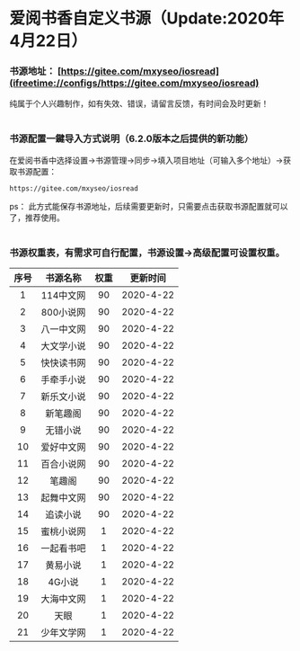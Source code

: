 # 爱阅书香自定义书源（Update:2020年4月22日）

### 书源地址： **[https://gitee.com/mxyseo/iosread](ifreetime://configs/https://gitee.com/mxyseo/iosread)** ###

纯属于个人兴趣制作，如有失效、错误，请留言反馈，有时间会及时更新！<br/><br/>

### 书源配置一鍵导入方式说明（6.2.0版本之后提供的新功能）
在爱阅书香中选择设置→书源管理→同步→填入项目地址（可输入多个地址）→获取书源配置：

```markup
https://gitee.com/mxyseo/iosread
```
ps：
此方式能保存书源地址，后续需要更新时，只需要点击获取书源配置就可以了，推荐使用。<br/><br/>

### 书源权重表，有需求可自行配置，书源设置→高级配置可设置权重。<br/>
|序号|书源名称|权重|更新时间|
|:-----:|:-----:|:-----:|:-----:|
|1|114中文网|90|2020-4-22|
|2|800小说网|90|2020-4-22|
|3|八一中文网|90|2020-4-22|
|4|大文学小说|90|2020-4-22|
|5|快快读书网|90|2020-4-22|
|6|手牵手小说|90|2020-4-22|
|7|新乐文小说|90|2020-4-22|
|8|新笔趣阁|90|2020-4-22|
|9|无错小说|90|2020-4-22|
|10|爱好中文网|90|2020-4-22|
|11|百合小说网|90|2020-4-22|
|12|笔趣阁|90|2020-4-22|
|13|起舞中文网|90|2020-4-22|
|14|追读小说|90|2020-4-22|
|15|蜜桃小说网|1|2020-4-22|
|16|一起看书吧|1|2020-4-22|
|17|黄易小说|1|2020-4-22|
|18|4G小说|1|2020-4-22|
|19|大海中文网|1|2020-4-22|
|20|天眼|1|2020-4-22|
|21|少年文学网|1|2020-4-22|
